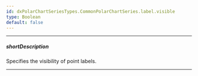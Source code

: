 ```yaml
---
id: dxPolarChartSeriesTypes.CommonPolarChartSeries.label.visible
type: Boolean
default: false
---
```

---
##### shortDescription
Specifies the visibility of point labels.

---
